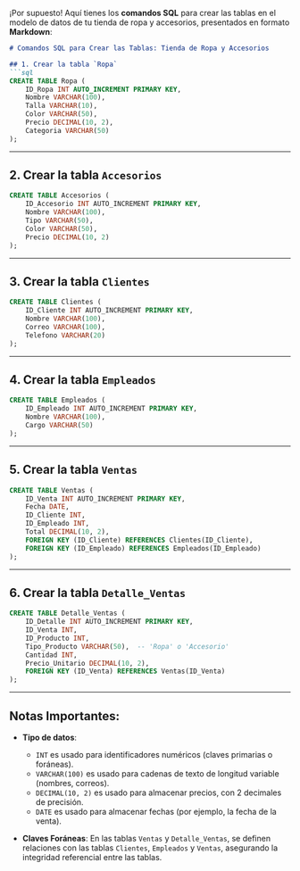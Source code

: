 ¡Por supuesto! Aquí tienes los **comandos SQL** para crear las tablas en el modelo de datos de tu tienda de ropa y accesorios, presentados en formato **Markdown**:

```markdown
# Comandos SQL para Crear las Tablas: Tienda de Ropa y Accesorios

## 1. Crear la tabla `Ropa`
```sql
CREATE TABLE Ropa (
    ID_Ropa INT AUTO_INCREMENT PRIMARY KEY,
    Nombre VARCHAR(100),
    Talla VARCHAR(10),
    Color VARCHAR(50),
    Precio DECIMAL(10, 2),
    Categoria VARCHAR(50)
);
```

---

## 2. Crear la tabla `Accesorios`
```sql
CREATE TABLE Accesorios (
    ID_Accesorio INT AUTO_INCREMENT PRIMARY KEY,
    Nombre VARCHAR(100),
    Tipo VARCHAR(50),
    Color VARCHAR(50),
    Precio DECIMAL(10, 2)
);
```

---

## 3. Crear la tabla `Clientes`
```sql
CREATE TABLE Clientes (
    ID_Cliente INT AUTO_INCREMENT PRIMARY KEY,
    Nombre VARCHAR(100),
    Correo VARCHAR(100),
    Telefono VARCHAR(20)
);
```

---

## 4. Crear la tabla `Empleados`
```sql
CREATE TABLE Empleados (
    ID_Empleado INT AUTO_INCREMENT PRIMARY KEY,
    Nombre VARCHAR(100),
    Cargo VARCHAR(50)
);
```

---

## 5. Crear la tabla `Ventas`
```sql
CREATE TABLE Ventas (
    ID_Venta INT AUTO_INCREMENT PRIMARY KEY,
    Fecha DATE,
    ID_Cliente INT,
    ID_Empleado INT,
    Total DECIMAL(10, 2),
    FOREIGN KEY (ID_Cliente) REFERENCES Clientes(ID_Cliente),
    FOREIGN KEY (ID_Empleado) REFERENCES Empleados(ID_Empleado)
);
```

---

## 6. Crear la tabla `Detalle_Ventas`
```sql
CREATE TABLE Detalle_Ventas (
    ID_Detalle INT AUTO_INCREMENT PRIMARY KEY,
    ID_Venta INT,
    ID_Producto INT,
    Tipo_Producto VARCHAR(50),  -- 'Ropa' o 'Accesorio'
    Cantidad INT,
    Precio_Unitario DECIMAL(10, 2),
    FOREIGN KEY (ID_Venta) REFERENCES Ventas(ID_Venta)
);
```

---

## Notas Importantes:

- **Tipo de datos**:
    - `INT` es usado para identificadores numéricos (claves primarias o foráneas).
    - `VARCHAR(100)` es usado para cadenas de texto de longitud variable (nombres, correos).
    - `DECIMAL(10, 2)` es usado para almacenar precios, con 2 decimales de precisión.
    - `DATE` es usado para almacenar fechas (por ejemplo, la fecha de la venta).

- **Claves Foráneas**: En las tablas `Ventas` y `Detalle_Ventas`, se definen relaciones con las tablas `Clientes`, `Empleados` y `Ventas`, asegurando la integridad referencial entre las tablas.
